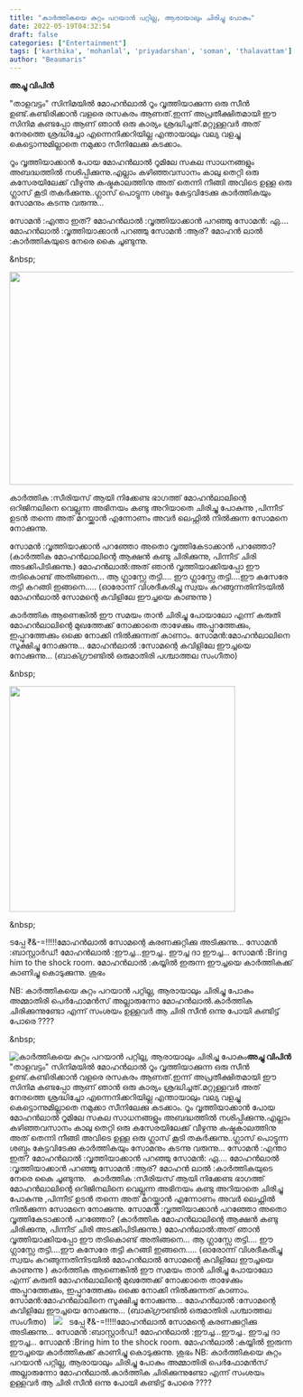 ```yaml
---
title: "കാർത്തികയെ കുറ്റം പറയാൻ പറ്റില്ല, ആരായാലും ചിരിച്ചു പോകും"
date: 2022-05-19T04:32:54
draft: false
categories: ["Entertainment"]
tags: ['karthika', 'mohanlal', 'priyadarshan', 'soman', 'thalavattam']
author: "Beaumaris"
---
```


<strong>അച്ചു വിപിൻ</strong>

"താളവട്ടം" സിനിമയിൽ മോഹൻലാൽ റൂം വൃത്തിയാക്കുന്ന ഒരു സീൻ ഉണ്ട്.കണ്ടിരിക്കാൻ വളരെ രസകരം ആണത്.ഇന്ന് അപ്രതീക്ഷിതമായി ഈ സിനിമ കണ്ടപ്പോ ആണ് ഞാൻ ഒരു കാര്യം ശ്രദ്ധിച്ചത്.മറ്റുള്ളവർ അത് നേരത്തെ ശ്രദ്ധിച്ചോ എന്നെനിക്കറിയില്ല എന്തായാലും വല്യ വളച്ചു കെട്ടൊന്നുമില്ലാതെ നമുക്കാ സീനിലേക്കു കടക്കാം.

റൂം വൃത്തിയാക്കാൻ പോയ മോഹൻലാൽ റൂമിലേ സകല സാധനങ്ങളും അബദ്ധത്തിൽ നശിപ്പിക്കുന്നു.എല്ലാം കഴിഞ്ഞവസാനം കാലു തെറ്റി ഒരു കസേരയിലേക്ക് വീഴുന്നു കഷ്ടകാലത്തിനു അത് തെന്നി നീങ്ങി അവിടെ ഉള്ള ഒരു ഗ്ലാസ്‌ കൂടി തകർക്കുന്നു..ഗ്ലാസ് പൊട്ടുന്ന ശബ്ദം കേട്ടവിടേക്കു കാർത്തികയും സോമനും കടന്നു വരുന്നു...

സോമൻ :എന്താ ഇത്?
മോഹൻലാൽ :വൃത്തിയാക്കാൻ പറഞ്ഞു
സോമൻ: ഏ....
മോഹൻലാൽ :വൃത്തിയാക്കാൻ പറഞ്ഞു
സോമൻ :ആര്?
മോഹൻ ലാൽ :കാർത്തികയുടെ നേരെ കൈ ചൂണ്ടുന്നു.

&amp;nbsp;

<img class="wp-image-335056 aligncenter" src="https://cdn.boolokam.com/articles/2022/05/maxresdefault-2.jpg" alt="" width="672" height="378" />

കാർത്തിക :സീരിയസ് ആയി നിക്കേണ്ട ഭാഗത്ത്‌ മോഹൻലാലിന്റെ ഒറിജിനലിനെ വെല്ലുന്ന അഭിനയം കണ്ടു അറിയാതെ ചിരിച്ചു പോകുന്നു ,പിന്നീട് ഉടൻ തന്നെ അത് മറയ്ക്കാൻ എന്നോണം അവർ ലെഫ്റ്റിൽ നിൽക്കുന്ന സോമനെ നോക്കുന്നു.

സോമൻ :വൃത്തിയാക്കാൻ പറഞ്ഞോ അതൊ വൃത്തികേടാക്കാൻ പറഞ്ഞോ?
(കാർത്തിക മോഹൻലാലിന്റെ ആക്ഷൻ കണ്ടു ചിരിക്കുന്നു, പിന്നീട് ചിരി അടക്കിപിടിക്കുന്നു.)
മോഹൻലാൽ:അത് ഞാൻ വൃത്തിയാക്കിയപ്പോ ഈ തടികൊണ്ട് അതിങ്ങനെ... ആ ഗ്ലാസ്സേ തട്ടി.... ഈ ഗ്ലാസ്സേ തട്ടി....ഈ കസേരേ തട്ടി കറങ്ങി ഇങ്ങനെ..... (ഓരോന്ന് വിശദീകരിച്ചു സ്വയം കറങ്ങുന്നതിനിടയിൽ മോഹൻലാൽ സോമന്റെ കവിളിലേ ഈച്ചയെ കാണുന്നു )

കാർത്തിക ആണെങ്കിൽ ഈ സമയം താൻ ചിരിച്ചു പോയാലോ എന്ന് കരുതി മോഹൻലാലിന്റെ മുഖത്തേക്ക് നോക്കാതെ താഴേക്കും അപ്പുറത്തേക്കും, ഇപ്പുറത്തേക്കും ഒക്കെ നോക്കി നിൽക്കുന്നത് കാണാം.
സോമൻ:മോഹൻലാലിനെ സൂക്ഷിച്ചു നോക്കുന്നു...
മോഹൻലാൽ :സോമന്റെ കവിളിലേ ഈച്ചയെ നോക്കുന്നു... (ബാക്ഗ്രൗണ്ടിൽ ഒരുമാതിരി പശ്ചാത്തല സംഗീതo)

&amp;nbsp;

<img class="size-full wp-image-335055 aligncenter" src="https://cdn.boolokam.com/articles/2022/05/GA364H.png" alt="" width="400" height="400" />

&amp;nbsp;

ടപ്പേ ₹&amp;-=!!!!!മോഹൻലാൽ സോമന്റെ കരണക്കുറ്റിക്കു അടിക്കുന്നു...
സോമൻ :ബാസ്റ്റാർഡ്!
മോഹൻലാൽ :ഈച്ച...ഈച്ച.. ഈച്ച ദാ ഈച്ച...
സോമൻ :Bring him to the shock room.
മോഹൻലാൽ :കയ്യിൽ ഇരുന്ന ഈച്ചയെ കാർത്തികക്ക് കാണിച്ചു കൊടുക്കുന്നു.
ശുഭം

NB: കാർത്തികയെ കുറ്റം പറയാൻ പറ്റില്ല, ആരായാലും ചിരിച്ചു പോകും അമ്മാതിരി പെർഫോമൻസ് അല്ലാരുന്നോ മോഹൻലാൽ.കാർത്തിക ചിരിക്കുന്നുണ്ടോ എന്ന് സംശയം ഉള്ളവർ ആ ചിരി സീൻ ഒന്നു പോയി കണ്ടിട്ട് പോരെ ????

&amp;nbsp;


![കാർത്തികയെ കുറ്റം പറയാൻ പറ്റില്ല, ആരായാലും ചിരിച്ചു പോകും](https://cdn.boolokam.com/articles/2022/05/maxresdefault-2.jpg)**അച്ചു വിപിൻ** "താളവട്ടം" സിനിമയിൽ മോഹൻലാൽ റൂം വൃത്തിയാക്കുന്ന ഒരു സീൻ ഉണ്ട്.കണ്ടിരിക്കാൻ വളരെ രസകരം ആണത്.ഇന്ന് അപ്രതീക്ഷിതമായി ഈ സിനിമ കണ്ടപ്പോ ആണ് ഞാൻ ഒരു കാര്യം ശ്രദ്ധിച്ചത്.മറ്റുള്ളവർ അത് നേരത്തെ ശ്രദ്ധിച്ചോ എന്നെനിക്കറിയില്ല എന്തായാലും വല്യ വളച്ചു കെട്ടൊന്നുമില്ലാതെ നമുക്കാ സീനിലേക്കു കടക്കാം. റൂം വൃത്തിയാക്കാൻ പോയ മോഹൻലാൽ റൂമിലേ സകല സാധനങ്ങളും അബദ്ധത്തിൽ നശിപ്പിക്കുന്നു.എല്ലാം കഴിഞ്ഞവസാനം കാലു തെറ്റി ഒരു കസേരയിലേക്ക് വീഴുന്നു കഷ്ടകാലത്തിനു അത് തെന്നി നീങ്ങി അവിടെ ഉള്ള ഒരു ഗ്ലാസ്‌ കൂടി തകർക്കുന്നു..ഗ്ലാസ് പൊട്ടുന്ന ശബ്ദം കേട്ടവിടേക്കു കാർത്തികയും സോമനും കടന്നു വരുന്നു... സോമൻ :എന്താ ഇത്? മോഹൻലാൽ :വൃത്തിയാക്കാൻ പറഞ്ഞു സോമൻ: ഏ.... മോഹൻലാൽ :വൃത്തിയാക്കാൻ പറഞ്ഞു സോമൻ :ആര്? മോഹൻ ലാൽ :കാർത്തികയുടെ നേരെ കൈ ചൂണ്ടുന്നു. &nbsp; കാർത്തിക :സീരിയസ് ആയി നിക്കേണ്ട ഭാഗത്ത്‌ മോഹൻലാലിന്റെ ഒറിജിനലിനെ വെല്ലുന്ന അഭിനയം കണ്ടു അറിയാതെ ചിരിച്ചു പോകുന്നു ,പിന്നീട് ഉടൻ തന്നെ അത് മറയ്ക്കാൻ എന്നോണം അവർ ലെഫ്റ്റിൽ നിൽക്കുന്ന സോമനെ നോക്കുന്നു. സോമൻ :വൃത്തിയാക്കാൻ പറഞ്ഞോ അതൊ വൃത്തികേടാക്കാൻ പറഞ്ഞോ? (കാർത്തിക മോഹൻലാലിന്റെ ആക്ഷൻ കണ്ടു ചിരിക്കുന്നു, പിന്നീട് ചിരി അടക്കിപിടിക്കുന്നു.) മോഹൻലാൽ:അത് ഞാൻ വൃത്തിയാക്കിയപ്പോ ഈ തടികൊണ്ട് അതിങ്ങനെ... ആ ഗ്ലാസ്സേ തട്ടി.... ഈ ഗ്ലാസ്സേ തട്ടി....ഈ കസേരേ തട്ടി കറങ്ങി ഇങ്ങനെ..... (ഓരോന്ന് വിശദീകരിച്ചു സ്വയം കറങ്ങുന്നതിനിടയിൽ മോഹൻലാൽ സോമന്റെ കവിളിലേ ഈച്ചയെ കാണുന്നു ) കാർത്തിക ആണെങ്കിൽ ഈ സമയം താൻ ചിരിച്ചു പോയാലോ എന്ന് കരുതി മോഹൻലാലിന്റെ മുഖത്തേക്ക് നോക്കാതെ താഴേക്കും അപ്പുറത്തേക്കും, ഇപ്പുറത്തേക്കും ഒക്കെ നോക്കി നിൽക്കുന്നത് കാണാം. സോമൻ:മോഹൻലാലിനെ സൂക്ഷിച്ചു നോക്കുന്നു... മോഹൻലാൽ :സോമന്റെ കവിളിലേ ഈച്ചയെ നോക്കുന്നു... (ബാക്ഗ്രൗണ്ടിൽ ഒരുമാതിരി പശ്ചാത്തല സംഗീതo) &nbsp; ![](https://cdn.boolokam.com/articles/2022/05/GA364H.png) &nbsp; ടപ്പേ ₹&-=!!!!!മോഹൻലാൽ സോമന്റെ കരണക്കുറ്റിക്കു അടിക്കുന്നു... സോമൻ :ബാസ്റ്റാർഡ്! മോഹൻലാൽ :ഈച്ച...ഈച്ച.. ഈച്ച ദാ ഈച്ച... സോമൻ :Bring him to the shock room. മോഹൻലാൽ :കയ്യിൽ ഇരുന്ന ഈച്ചയെ കാർത്തികക്ക് കാണിച്ചു കൊടുക്കുന്നു. ശുഭം NB: കാർത്തികയെ കുറ്റം പറയാൻ പറ്റില്ല, ആരായാലും ചിരിച്ചു പോകും അമ്മാതിരി പെർഫോമൻസ് അല്ലാരുന്നോ മോഹൻലാൽ.കാർത്തിക ചിരിക്കുന്നുണ്ടോ എന്ന് സംശയം ഉള്ളവർ ആ ചിരി സീൻ ഒന്നു പോയി കണ്ടിട്ട് പോരെ ???? &nbsp;
